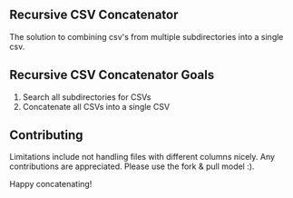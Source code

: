 ## Recursive CSV Concatenator

The solution to combining csv's from  multiple subdirectories into a single csv.

## Recursive CSV Concatenator Goals
1. Search all subdirectories for CSVs
2. Concatenate all CSVs into a single CSV

## Contributing

Limitations include not handling files with different columns nicely. Any contributions are appreciated. Please use the fork & pull model :).

Happy concatenating!
